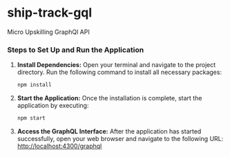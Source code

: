 # ship-track-gql
Micro Upskilling GraphQl API


### Steps to Set Up and Run the Application

1. **Install Dependencies:**
   Open your terminal and navigate to the project directory. Run the following command to install all necessary packages:
   ```bash
   npm install
   ```

2. **Start the Application:**
   Once the installation is complete, start the application by executing:
   ```bash
   npm start
   ```

3. **Access the GraphQL Interface:**
   After the application has started successfully, open your web browser and navigate to the following URL:
   [http://localhost:4300/graphql](http://localhost:4300/graphql)
